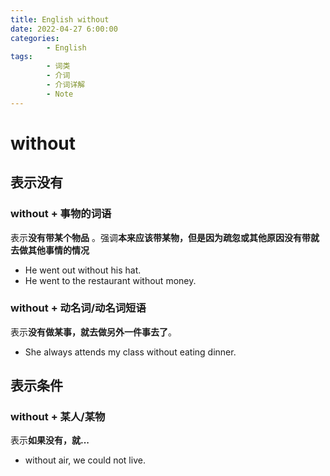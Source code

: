 ```yaml
---
title: English without
date: 2022-04-27 6:00:00
categories:
        - English
tags:
        - 词类
        - 介词
        - 介词详解
        - Note
---
```


# without

## 表示没有

### without + 事物的词语

表示**没有带某个物品** 。强调**本来应该带某物，但是因为疏忽或其他原因没有带就去做其他事情的情况**

- He went out without his hat.
- He went to the restaurant without money.

### without + 动名词/动名词短语

表示**没有做某事，就去做另外一件事去了**。

- She always attends my class without eating dinner.

## 表示条件

### without + 某人/某物

表示**如果没有，就...**

- without air, we could not live.
